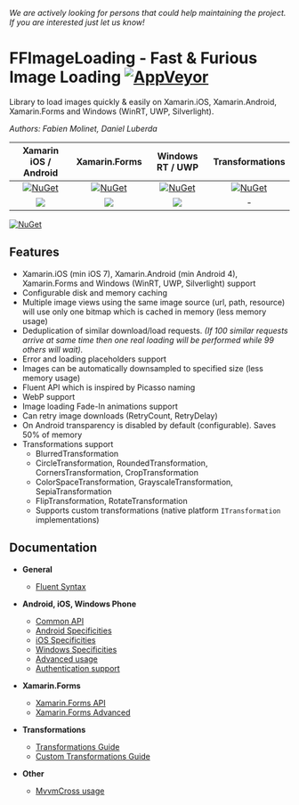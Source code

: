*We are actively looking for persons that could help maintaining the project. If you are interested just let us know!*

# FFImageLoading - Fast & Furious Image Loading [![AppVeyor][ci-img]][ci-link]

Library to load images quickly & easily on Xamarin.iOS, Xamarin.Android, Xamarin.Forms and Windows (WinRT, UWP, Silverlight).

*Authors: Fabien Molinet, Daniel Luberda*

|         Xamarin iOS / Android         |             Xamarin.Forms             |         Windows RT / UWP          |          Transformations          |
|:-------------------------------------:|:-------------------------------------:|:---------------------------------:|:---------------------------------:|
|    [![NuGet][ffil-img]][ffil-link]    |   [![NuGet][forms-img]][forms-link]   |  [![NuGet][ffil-img]][ffil-link]  | [![NuGet][trans-img]][trans-link] |
| [![][demo-droid-img]][demo-droid-src] | [![][demo-forms-img]][demo-forms-src] | [![][demo-win-img]][demo-win-src] |                 -                 |

[![NuGet][ffimageloading]][ffimageloading_large]

## Features

- Xamarin.iOS (min iOS 7), Xamarin.Android (min Android 4), Xamarin.Forms and Windows (WinRT, UWP, Silverlight) support
- Configurable disk and memory caching
- Multiple image views using the same image source (url, path, resource) will use only one bitmap which is cached in memory (less memory usage)
- Deduplication of similar download/load requests. *(If 100 similar requests arrive at same time then one real loading will be performed while 99 others will wait).*
- Error and loading placeholders support
- Images can be automatically downsampled to specified size (less memory usage)
- Fluent API which is inspired by Picasso naming
- WebP support
- Image loading Fade-In animations support
- Can retry image downloads (RetryCount, RetryDelay)
- On Android transparency is disabled by default (configurable). Saves 50% of memory
- Transformations support
  - BlurredTransformation
  - CircleTransformation, RoundedTransformation, CornersTransformation, CropTransformation
  - ColorSpaceTransformation, GrayscaleTransformation, SepiaTransformation
  - FlipTransformation, RotateTransformation
  - Supports custom transformations (native platform `ITransformation` implementations)

## Documentation

- **General**
  - [Fluent Syntax](https://github.com/molinch/FFImageLoading/wiki/Fluent-Syntax)

- **Android, iOS, Windows Phone**
  - [Common API](https://github.com/molinch/FFImageLoading/wiki/API)
  - [Android Specificities](https://github.com/molinch/FFImageLoading/wiki/Android-API)
  - [iOS Specificities](https://github.com/molinch/FFImageLoading/wiki/iOS-API)
  - [Windows Specificities](https://github.com/molinch/FFImageLoading/wiki/Windows-API)
  - [Advanced usage](https://github.com/molinch/FFImageLoading/wiki/Advanced-Usage)
  - [Authentication support](https://github.com/molinch/FFImageLoading/wiki/Authentication-Support)

- **Xamarin.Forms**
  - [Xamarin.Forms API](https://github.com/molinch/FFImageLoading/wiki/Xamarin.Forms-API)
  - [Xamarin.Forms Advanced](https://github.com/molinch/FFImageLoading/wiki/Xamarin.Forms-Advanced)

- **Transformations**
  - [Transformations Guide](https://github.com/molinch/FFImageLoading/wiki/Transformations-Guide)
  - [Custom Transformations Guide](https://github.com/molinch/FFImageLoading/wiki/Custom-Transformations-Guide)

- **Other**
  - [MvvmCross usage](https://github.com/molinch/FFImageLoading/wiki/MvvmCross)

[what-is-this]: various_images_and_image_links

[ci-img]: https://img.shields.io/appveyor/ci/molinch/ffimageloading.svg
[ci-link]: https://ci.appveyor.com/project/molinch/ffimageloading

[ffil-img]: https://img.shields.io/nuget/v/Xamarin.FFImageLoading.svg
[ffil-link]: https://www.nuget.org/packages/Xamarin.FFImageLoading
[forms-img]: https://img.shields.io/nuget/v/Xamarin.FFImageLoading.Forms.svg
[forms-link]: https://www.nuget.org/packages/Xamarin.FFImageLoading.Forms
[trans-img]: https://img.shields.io/nuget/v/Xamarin.FFImageLoading.Transformations.svg
[trans-link]: https://www.nuget.org/packages/Xamarin.FFImageLoading.Transformations
[ffil-pre-img]: https://img.shields.io/nuget/vpre/Xamarin.FFImageLoading.svg
[ffil-pre-link]: https://www.nuget.org/packages/Xamarin.FFImageLoading

[ffimageloading_large]: https://raw.githubusercontent.com/molinch/FFImageLoading/master/samples/Screenshots/ffimageloading_large.png
[ffimageloading]: https://raw.githubusercontent.com/molinch/FFImageLoading/master/samples/Screenshots/ffimageloading.png

[demo-forms-img]: https://img.shields.io/badge/demo-source-orange.svg
[demo-forms-src]: https://github.com/molinch/FFImageLoading/tree/master/samples/ImageLoading.Forms.Sample
[demo-droid-img]: https://img.shields.io/badge/demo-source-orange.svg
[demo-droid-src]: https://github.com/molinch/FFImageLoading/tree/master/samples/ImageLoading.Sample
[demo-win-img]: https://img.shields.io/badge/demo-source-orange.svg
[demo-win-src]: https://github.com/molinch/FFImageLoading/tree/master/samples/Simple.WinPhone.Sample

